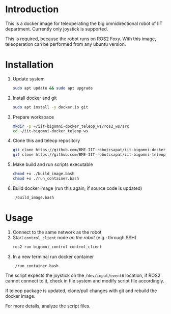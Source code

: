 # Introduction

This is a docker image for teleoperating the big omnidirectional robot of IIT department. Currently only joystick is supported.

This is required, because the robot runs on ROS2 Foxy. With this image, teleoperation can be performed from any ubuntu version.

# Installation

1. Update system
   ```bash
   sudo apt update && sudo apt upgrade
   ```
3. Install docker and git
   ```bash
   sudo apt install -y docker.io git
   ```
5. Prepare workspace
   ```bash
   mkdir -p ~/iit-bigomni-docker_teleop_ws/ros2_ws/src
   cd ~/iit-bigomni-docker_teleop_ws
   ```
6. Clone this and teleop repository
   ```bash
   git clone https://github.com/BME-IIT-robotcsapat/iit-bigomni-docker_teleop
   git clone https://github.com/BME-IIT-robotcsapat/iit-bigomni-teleop ./ros2_ws/src
   ```
7. Make build and run scripts executable
   ```bash
   chmod +x ./build_image.bash
   chmod +x ./run_container.bash
   ```
8. Build docker image (run this again, if source code is updated)
   ```bash
   ./build_image.bash
   ```

# Usage
1. Connect to the same network as the robot
2. Start `control_client` node *on the robot* (e.g.: through SSH)
   ```bash
   ros2 run bigomni_control control_client
   ```
3. In a new terminal run docker container
   ```bash
   ./run_container.bash
   ```
   
The script expects the joystick on the `/dev/input/event6` location, if ROS2 cannot connect to it, check in file system and modify script file accordingly.

If teleop package is updated, clone/pull changes with git and rebuild the docker image.

For more details, analyze the script files.


